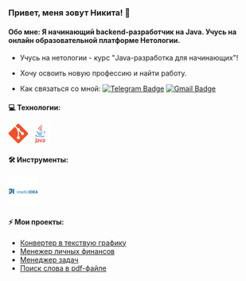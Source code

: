 ### Привет, меня зовут Никита! 👋

#### Обо мне: Я начинающий backend-разработчик на Java. Учусь на онлайн образовательной платформе Нетологии.

* Учусь на нетологии - курс "Java-разработка для начинающих"!

* Хочу освоить новую профессию и найти работу.

* Как связаться со мной:  [![Telegram Badge](https://img.shields.io/badge/-NikitaPlatonov-blue?style=flat&logo=Telegram&logoColor=white)](https://t.me/luxhach) [![Gmail Badge](https://img.shields.io/badge/-Gmail-red?style=flat&logo=Gmail&logoColor=white)](platonovnikita3010@gmail.com)

#### 💻 Технологии:

<img src="https://github.com/devicons/devicon/blob/master/icons/git/git-original.svg" title="git" alt="git" width="40" height="40"/> <img src ="https://raw.githubusercontent.com/devicons/devicon/1119b9f84c0290e0f0b38982099a2bd027a48bf1/icons/java/java-original-wordmark.svg" title="Java" alt="Java" width="40" height="40"/>

#### 🛠 Инструменты: 
<img src="https://raw.githubusercontent.com/devicons/devicon/1119b9f84c0290e0f0b38982099a2bd027a48bf1/icons/intellij/intellij-original-wordmark.svg" title="intellij" alt="intellij" width="60" height="60"/>

#### ⚡ Мои проекты:

* [Конвертер в текствую графику](https://github.com/NikitaPlatonov/Converter-to-Text-graphics)
* [Менежер личных финансов](https://github.com/NikitaPlatonov/Course-work-2)
* [Менеджер задач](https://github.com/NikitaPlatonov/Course-work-3)
* [Поиск слова в pdf-файле](https://github.com/NikitaPlatonov/Diplom-netology)
